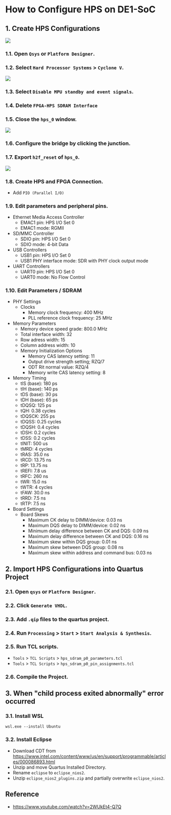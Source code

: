 # How to Configure HPS on DE1-SoC

## 1. Create HPS Configurations

![](imgs/hard-processor-systems.jpg)

### 1.1. Open `Qsys` or `Platform Designer`.

### 1.2. Select `Hard Processor Systems` > `Cyclone V`.

![](imgs/configure-hard-processor-systems.jpg)

### 1.3. Select `Disable MPU standby and event signals`.

### 1.4. Delete `FPGA-HPS SDRAM Interface`

### 1.5. Close the `hps_0` window.

![](imgs/configure-hard-processor-systems-bridge.jpg)

### 1.6. Configure the bridge by clicking the junction.

### 1.7. Export `h2f_reset` of `hps_0`.

![](imgs/create-parallel-io.jpg)

### 1.8. Create HPS and FPGA Connection.
- Add `PIO (Parallel I/O)`

### 1.9. Edit parameters and peripheral pins.
- Ethernet Media Access Controller
  - EMAC1 pin: HPS I/O Set 0
  - EMAC1 mode: RGMII
- SD/MMC Controller
  - SDIO pin: HPS I/O Set 0
  - SDIO mode: 4-bit Data
- USB Controllers
  - USB1 pin: HPS I/O Set 0
  - USB1 PHY interface mode: SDR with PHY clock output mode
- UART Controllers
  - UART0 pin: HPS I/O Set 0
  - UART0 mode: No Flow Control

### 1.10. Edit Parameters / SDRAM
- PHY Settings
  - Clocks
    - Memory clock frequency: 400 MHz
    - PLL reference clock frequency: 25 MHz
- Memory Parameters
  - Memory device speed grade: 800.0 MHz
  - Total interface width: 32
  - Row adress width: 15
  - Column address width: 10
  - Memory Initialization Options
    - Memory CAS latency setting: 11
    - Output drive strength setting; RZQ/7
    - ODT Rit normal value: RZQ/4
    - Memory write CAS latency setting: 8
- Memory Timing
  - tIS (base): 180 ps
  - tIH (base): 140 ps
  - tDS (base): 30 ps
  - tDH (base): 65 ps
  - tDQSQ: 125 ps
  - tQH: 0.38 cycles
  - tDQSCK: 255 ps
  - tDQSS: 0.25 cycles
  - tDQSH: 0.4 cycles
  - tDSH: 0.2 cycles
  - tDSS: 0.2 cycles
  - tINIT: 500 us
  - tMRD: 4 cycles
  - tRAS: 35.0 ns
  - tRCD: 13.75 ns
  - tRP: 13.75 ns
  - tREFI: 7.8 us
  - tRFC: 260 ns
  - tWR: 15.0 ns
  - tWTR: 4 cycles
  - tFAW: 30.0 ns
  - tRRD: 7.5 ns
  - tRTP: 7.5 ns
- Board Settings
  - Board Skews
    - Maximum CK delay to DIMM/device: 0.03 ns
    - Maximum DQS delay to DIMM/device: 0.02 ns
    - Minimum delay difference between CK and DQS: 0.09 ns
    - Maximum delay difference between CK and DQS: 0.16 ns
    - Maximum skew within DQS group: 0.01 ns
    - Maximum skew between DQS group: 0.08 ns
    - Maximum skew within address and command bus: 0.03 ns

## 2. Import HPS Configurations into Quartus Project

### 2.1. Open `qsys` or `Platform Designer`.

### 2.2. Click `Generate VHDL`.

### 2.3. Add `.qip` files to the quartus project.

### 2.4. Run `Processing` > `Start` > `Start Analysis & Synthesis`.

### 2.5. Run TCL scripts.
- `Tools` > `TCL Scripts` > `hps_sdram_p0_parameters.tcl`
- `Tools` > `TCL Scripts` > `hps_sdram_p0_pin_assignments.tcl`

### 2.6. Compile the Project.

## 3. When "child process exited abnormally" error occurred

### 3.1. Install WSL

```
wsl.exe --install Ubuntu
```

### 3.2. Install Eclipse
- Download CDT from https://www.intel.com/content/www/us/en/support/programmable/articles/000086893.html
- Unzip and move Quartus Installed Directory.
- Rename `eclipse` to `eclipse_nios2`.
- Unzip `eclipse_nios2_plugins.zip` and partially overwrite `eclipse_nios2`.

## Reference

- https://www.youtube.com/watch?v=2WUkEt4-Q7Q

